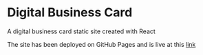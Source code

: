 # Digital Business Card
A digital business card static site created with React

The site has been deployed on GitHub Pages and is live at this [link](https://mrabhishekshrestha.github.io/digital-business-card/)